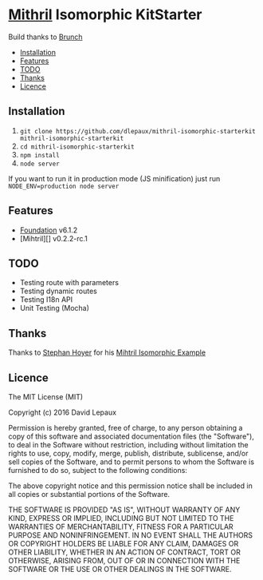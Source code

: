 # [Mithril][] Isomorphic KitStarter

Build thanks to [Brunch][]

- [Installation](#installation)
- [Features](#features)
- [TODO](#todo)
- [Thanks](#thanks)
- [Licence](#licence)


## <a name="installation"></a> Installation

1. `git clone https://github.com/dlepaux/mithril-isomorphic-starterkit mithril-isomorphic-starterkit`
2. `cd mithril-isomorphic-starterkit`
3. `npm install`
4. `node server`

If you want to run it in production mode (JS minification) just run `NODE_ENV=production node server`

## <a name="features"></a> Features

- [Foundation][]  v6.1.2
- [Mihtril][]     v0.2.2-rc.1


## <a name="todo"></a> TODO

- Testing route with parameters
- Testing dynamic routes
- Testing I18n API
- Unit Testing (Mocha)


## <a name="thanks"></a> Thanks

Thanks to [Stephan Hoyer][] for his [Mihtril Isomorphic Example][]


## <a name="licence"></a> Licence

The MIT License (MIT)

Copyright (c) 2016 David Lepaux

Permission is hereby granted, free of charge, to any person obtaining a copy
of this software and associated documentation files (the "Software"), to deal
in the Software without restriction, including without limitation the rights
to use, copy, modify, merge, publish, distribute, sublicense, and/or sell
copies of the Software, and to permit persons to whom the Software is
furnished to do so, subject to the following conditions:

The above copyright notice and this permission notice shall be included in all
copies or substantial portions of the Software.

THE SOFTWARE IS PROVIDED "AS IS", WITHOUT WARRANTY OF ANY KIND, EXPRESS OR
IMPLIED, INCLUDING BUT NOT LIMITED TO THE WARRANTIES OF MERCHANTABILITY,
FITNESS FOR A PARTICULAR PURPOSE AND NONINFRINGEMENT. IN NO EVENT SHALL THE
AUTHORS OR COPYRIGHT HOLDERS BE LIABLE FOR ANY CLAIM, DAMAGES OR OTHER
LIABILITY, WHETHER IN AN ACTION OF CONTRACT, TORT OR OTHERWISE, ARISING FROM,
OUT OF OR IN CONNECTION WITH THE SOFTWARE OR THE USE OR OTHER DEALINGS IN THE
SOFTWARE.


[Stephan Hoyer]: https://github.com/StephanHoyer
[Mihtril Isomorphic Example]: https://github.com/StephanHoyer/mithril-isomorphic-example
[Mithril]: http://mithril.js.org
[Brunch]: http://brunch.io
[Foundation]: http://foundation.zurb.com/
